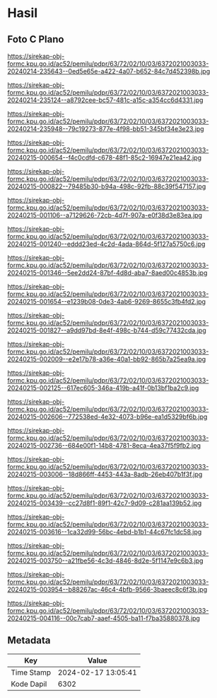 # Hasil

## Foto C Plano

https://sirekap-obj-formc.kpu.go.id/ac52/pemilu/pdpr/63/72/02/10/03/6372021003033-20240214-235643--0ed5e65e-a422-4a07-b652-84c7d452398b.jpg

https://sirekap-obj-formc.kpu.go.id/ac52/pemilu/pdpr/63/72/02/10/03/6372021003033-20240214-235124--a8792cee-bc57-481c-a15c-a354cc6d4331.jpg

https://sirekap-obj-formc.kpu.go.id/ac52/pemilu/pdpr/63/72/02/10/03/6372021003033-20240214-235948--79c19273-877e-4f98-bb51-345bf34e3e23.jpg

https://sirekap-obj-formc.kpu.go.id/ac52/pemilu/pdpr/63/72/02/10/03/6372021003033-20240215-000654--f4c0cdfd-c678-48f1-85c2-16947e21ea42.jpg

https://sirekap-obj-formc.kpu.go.id/ac52/pemilu/pdpr/63/72/02/10/03/6372021003033-20240215-000822--79485b30-b94a-498c-92fb-88c39f547157.jpg

https://sirekap-obj-formc.kpu.go.id/ac52/pemilu/pdpr/63/72/02/10/03/6372021003033-20240215-001106--a7129626-72cb-4d7f-907a-e0f38d3e83ea.jpg

https://sirekap-obj-formc.kpu.go.id/ac52/pemilu/pdpr/63/72/02/10/03/6372021003033-20240215-001240--eddd23ed-4c2d-4ada-864d-5f127a5750c6.jpg

https://sirekap-obj-formc.kpu.go.id/ac52/pemilu/pdpr/63/72/02/10/03/6372021003033-20240215-001346--5ee2dd24-87bf-4d8d-aba7-8aed00c4853b.jpg

https://sirekap-obj-formc.kpu.go.id/ac52/pemilu/pdpr/63/72/02/10/03/6372021003033-20240215-001654--e1239b08-0de3-4ab6-9269-8655c3fb4fd2.jpg

https://sirekap-obj-formc.kpu.go.id/ac52/pemilu/pdpr/63/72/02/10/03/6372021003033-20240215-001827--a9dd97bd-8e4f-498c-b744-d59c77432cda.jpg

https://sirekap-obj-formc.kpu.go.id/ac52/pemilu/pdpr/63/72/02/10/03/6372021003033-20240215-002009--e2e17b78-a36e-40a1-bb92-865b7a25ea9a.jpg

https://sirekap-obj-formc.kpu.go.id/ac52/pemilu/pdpr/63/72/02/10/03/6372021003033-20240215-002125--617ec605-346a-419b-a41f-0b13bf1ba2c9.jpg

https://sirekap-obj-formc.kpu.go.id/ac52/pemilu/pdpr/63/72/02/10/03/6372021003033-20240215-002606--772538ed-4e32-4073-b96e-ea1d5329bf6b.jpg

https://sirekap-obj-formc.kpu.go.id/ac52/pemilu/pdpr/63/72/02/10/03/6372021003033-20240215-002736--684e00f1-14b8-4781-8eca-4ea37f5f9fb2.jpg

https://sirekap-obj-formc.kpu.go.id/ac52/pemilu/pdpr/63/72/02/10/03/6372021003033-20240215-003006--18d866ff-4453-443a-8adb-26eb407b1f3f.jpg

https://sirekap-obj-formc.kpu.go.id/ac52/pemilu/pdpr/63/72/02/10/03/6372021003033-20240215-003439--cc27d8f1-89f1-42c7-9d09-c281aa139b52.jpg

https://sirekap-obj-formc.kpu.go.id/ac52/pemilu/pdpr/63/72/02/10/03/6372021003033-20240215-003616--1ca32d99-56bc-4ebd-b1b1-44c67fc1dc58.jpg

https://sirekap-obj-formc.kpu.go.id/ac52/pemilu/pdpr/63/72/02/10/03/6372021003033-20240215-003750--a21fbe56-4c3d-4846-8d2e-5f1147e9c6b3.jpg

https://sirekap-obj-formc.kpu.go.id/ac52/pemilu/pdpr/63/72/02/10/03/6372021003033-20240215-003954--b88267ac-46c4-4bfb-9566-3baeec8c6f3b.jpg

https://sirekap-obj-formc.kpu.go.id/ac52/pemilu/pdpr/63/72/02/10/03/6372021003033-20240215-004116--00c7cab7-aaef-4505-ba11-f7ba35880378.jpg


## Metadata

| Key        | Value               |
| ---------- | ------------------- |
| Time Stamp | 2024-02-17 13:05:41 |
| Kode Dapil | 6302                |




